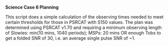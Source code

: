 <b>Science Case 6 Planning</b>

This script does a simple calculation of the observing times needed to
meet certain thresholds for those in PSRCAT with S150 values. The plan
was determined using PSRCAT v1.70 and requiring a minimum observing
length of Slowies: min(10 mins, 1040 periods); MSPs: 20 mins OR enough
Tobs to get a folded SNR of 30, i.e. an average single pulse SNR of ~1.
